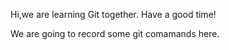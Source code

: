 Hi,we are learning Git together.
Have a good time!

We are going to record some git comamands here.
